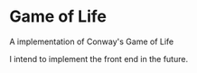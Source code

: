 # Game of Life
A implementation of Conway's Game of Life

I intend to implement the front end in the future.
